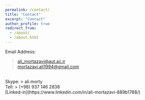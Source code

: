 ```yaml
---
permalink: /contact/
title: "Contact"
excerpt: "Contact"
author_profile: true
redirect_from: 
  - /about/
  - /about.html
---
```

Email Address: 
> ali_mortazavi@aut.ac.ir <br>
> mortazavi.ali1994@gmail.com <br>
<br>
Skype:
> ali.morty
<br>
Tell:
> (+98) 937 146 2838
<br>
[Linked-in](https://www.linkedin.com/in/ali-mortazavi-889b1788/)





